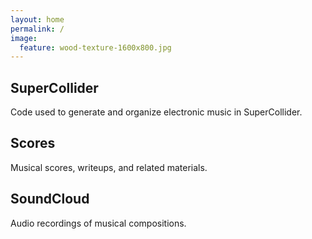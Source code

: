 ```yaml
---
layout: home
permalink: /
image:
  feature: wood-texture-1600x800.jpg
---
```

		
<div class="tiles">		
	
<div class="tile">		
  <h2 class="post-title">SuperCollider</h2>		
  <p class="post-excerpt">Code used to generate and organize electronic music in SuperCollider.</p>		
</div><!-- /.tile -->		
		
<div class="tile">		
  <h2 class="post-title">Scores</h2>		
  <p class="post-excerpt">Musical scores, writeups, and related materials.</p>		
</div><!-- /.tile -->		
		
<div class="tile">		
  <h2 class="post-title">SoundCloud</h2>		
  <p class="post-excerpt">Audio recordings of musical compositions.</p>		
</div><!-- /.tile -->		
		
</div><!-- /.tiles --> 		

